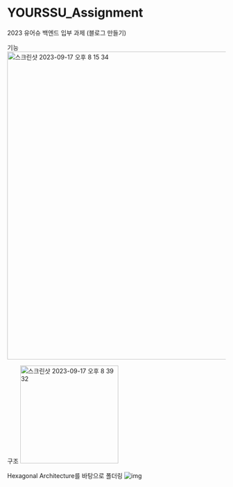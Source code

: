 # YOURSSU_Assignment
2023 유어슈 백엔드 입부 과제 (블로그 만들기)

기능
<img width="711" alt="스크린샷 2023-09-17 오후 8 15 34" src="https://github.com/sangcheol12/YOURSSU_Assignment/assets/53574961/9bc9291c-cb5f-4410-912f-537e1e0a4495">

구조
<img width="226" alt="스크린샷 2023-09-17 오후 8 39 32" src="https://github.com/sangcheol12/YOURSSU_Assignment/assets/53574961/b4eb089d-0435-4b92-b9d5-49eea0881e36">

Hexagonal Architecture를 바탕으로 폴더링
![img](https://github.com/sangcheol12/YOURSSU_Assignment/assets/53574961/3a59b79a-cd93-4abb-9873-2c7818aaf1c2)
